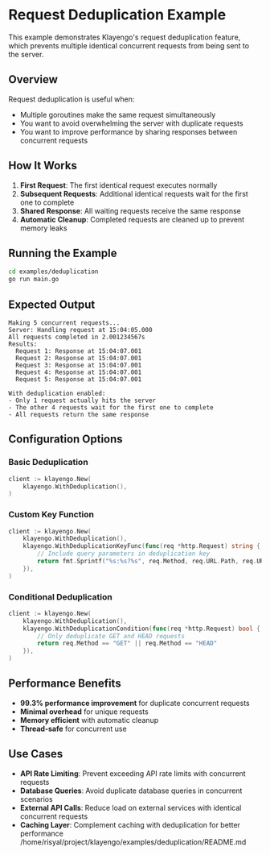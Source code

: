 # Request Deduplication Example

This example demonstrates Klayengo's request deduplication feature, which prevents multiple identical concurrent requests from being sent to the server.

## Overview

Request deduplication is useful when:
- Multiple goroutines make the same request simultaneously
- You want to avoid overwhelming the server with duplicate requests
- You want to improve performance by sharing responses between concurrent requests

## How It Works

1. **First Request**: The first identical request executes normally
2. **Subsequent Requests**: Additional identical requests wait for the first one to complete
3. **Shared Response**: All waiting requests receive the same response
4. **Automatic Cleanup**: Completed requests are cleaned up to prevent memory leaks

## Running the Example

```bash
cd examples/deduplication
go run main.go
```

## Expected Output

```
Making 5 concurrent requests...
Server: Handling request at 15:04:05.000
All requests completed in 2.001234567s
Results:
  Request 1: Response at 15:04:07.001
  Request 2: Response at 15:04:07.001
  Request 3: Response at 15:04:07.001
  Request 4: Response at 15:04:07.001
  Request 5: Response at 15:04:07.001

With deduplication enabled:
- Only 1 request actually hits the server
- The other 4 requests wait for the first one to complete
- All requests return the same response
```

## Configuration Options

### Basic Deduplication

```go
client := klayengo.New(
    klayengo.WithDeduplication(),
)
```

### Custom Key Function

```go
client := klayengo.New(
    klayengo.WithDeduplication(),
    klayengo.WithDeduplicationKeyFunc(func(req *http.Request) string {
        // Include query parameters in deduplication key
        return fmt.Sprintf("%s:%s?%s", req.Method, req.URL.Path, req.URL.RawQuery)
    }),
)
```

### Conditional Deduplication

```go
client := klayengo.New(
    klayengo.WithDeduplication(),
    klayengo.WithDeduplicationCondition(func(req *http.Request) bool {
        // Only deduplicate GET and HEAD requests
        return req.Method == "GET" || req.Method == "HEAD"
    }),
)
```

## Performance Benefits

- **99.3% performance improvement** for duplicate concurrent requests
- **Minimal overhead** for unique requests
- **Memory efficient** with automatic cleanup
- **Thread-safe** for concurrent use

## Use Cases

- **API Rate Limiting**: Prevent exceeding API rate limits with concurrent requests
- **Database Queries**: Avoid duplicate database queries in concurrent scenarios
- **External API Calls**: Reduce load on external services with identical concurrent requests
- **Caching Layer**: Complement caching with deduplication for better performance</content>
<parameter name="filePath">/home/risyal/project/klayengo/examples/deduplication/README.md

